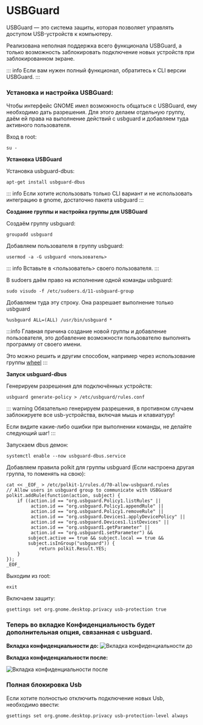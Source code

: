 # USBGuard

USBGuard — это система защиты, которая позволяет управлять доступом USB-устройств к компьютеру.

Реализована неполная поддержка всего функционала USBGuard, а только возможность заблокировать подключение новых устройств при заблокированном экране.

::: info
Если вам нужен полный функционал, обратитесь к CLI версии USBGuard.
:::

### Установка и настройка USBGuard:
Чтобы интерфейс GNOME имел возможность общаться с USBGuard, ему необходимо дать разрешения. Для этого делаем отдельную группу, даём ей права на выполнение действий с usbguard и добавляем туда активного пользователя.


Вход в root:
```shell
su -
```

**Установка USBGuard**

Установка usbguard-dbus:
```shell
apt-get install usbguard-dbus
```
::: info
Если хотите использовать только CLI вариант и не использовать интеграцию в gnome, достаточно пакета usbguard
:::

**Создание группы и настройка группы для USBGuard**

Создаём группу usbguard:
```shell
groupadd usbguard
```
Добавляем пользователя в группу usbguard:
```shell
usermod -a -G usbguard <пользователь>
```
::: info
Вставьте в <пользователь> своего пользователя.
:::

В sudoers даём право на исполнение одной команды usbguard:
```shell
sudo visudo -f /etc/sudoers.d/11-usbguard-group
```
Добавляем туда эту строку. Она разрешает выполнение только usbguard
```shell
%usbguard ALL=(ALL) /usr/bin/usbguard *
```
:::info
Главная причина создание новой группы и добавление пользователя, это добавление возможности пользователю выполнять программу от своего имени.

Это можно решить и другим способом, например через использование группы [wheel](https://alt-gnome.wiki/sudo.html#быстрая-настроика-sudo)
:::

**Запуск usbguard-dbus**

Генерируем разрешения для подключённых устройств:
```shell
usbguard generate-policy > /etc/usbguard/rules.conf
```
::: warning
Обязательно генерируем разрешения, в противном случаем заблокируете все usb-устройства, включая мышь и клавиатуру!

Если видите какие-либо ошибки при выполнении команды, не делайте следующий шаг!
:::

Запускаем dbus демон:
```shell
systemctl enable --now usbguard-dbus.service
```
Добавляем правила polkit для группы usbguard (Если настроена другая группа, то поменять на свою):
```shell
cat << _EOF_ > /etc/polkit-1/rules.d/70-allow-usbguard.rules
// Allow users in usbguard group to communicate with USBGuard
polkit.addRule(function(action, subject) {
    if ((action.id == "org.usbguard.Policy1.listRules" ||
         action.id == "org.usbguard.Policy1.appendRule" ||
         action.id == "org.usbguard.Policy1.removeRule" ||
         action.id == "org.usbguard.Devices1.applyDevicePolicy" ||
         action.id == "org.usbguard.Devices1.listDevices" ||
         action.id == "org.usbguard1.getParameter" ||
         action.id == "org.usbguard1.setParameter") &&
        subject.active == true && subject.local == true &&
        subject.isInGroup("usbguard")) {
            return polkit.Result.YES;
    }
});
_EOF_
```

Выходим из root:

```shell
exit
```
Включаем защиту:
```shell
gsettings set org.gnome.desktop.privacy usb-protection true
```

### Теперь во вкладке Конфиденциальность будет дополнительная опция, связанная с usbguard.

**Вкладка конфиденциальности до:**
![Вкладка конфиденциальности до](/usbguard/usbguard_gnome-settings_before.jpg)


**Вкладка конфиденциальности после:**

![Вкладка конфиденциальности после](/usbguard/usbguard_gnome-settings_after.jpg)

### Полная блокировка Usb

Если хотите полностью отключить подключение новых Usb, необходимо ввести:
```shell
gsettings set org.gnome.desktop.privacy usb-protection-level always
```

